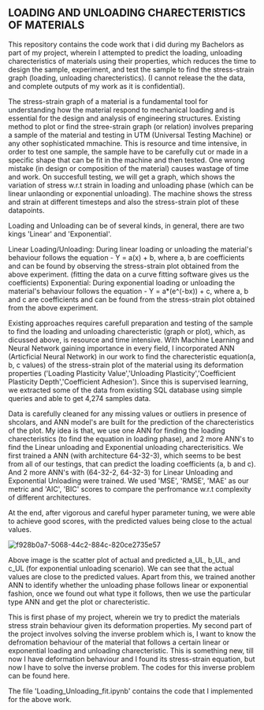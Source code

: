 ## LOADING AND UNLOADING CHARECTERISTICS OF MATERIALS

This repository contains the code work that i did during my Bachelors as part of my project, wherein I attempted to predict the loading, unloading charecteristics of materials using their properties, which reduces the time to design the sample, experiment, and test the sample to find the stress-strain graph (loading, unloading charecteristics). (I cannot release the the data, and complete outputs of my work as it is confidential).

 The stress-strain graph of a material is a fundamental tool for understanding how the material respond to mechanical loading and is essential for the design and analysis of engineering structures. Existing method to plot or find the stree-strain graph (or relation) involves preparing a sample of the material and testing in UTM (Universal Testing Machine) or any other sophisticated mmachine. This is resource and time intensive, in order to test one sample, the sample have to be carefully cut or made in a specific shape that can be fit in the machine and then tested. One wrong mistake (in design or composition of the material) causes wastage of time and work. On succesfull testing, we will get a graph, which shows the variation of stress w.r.t strain in loading and unloading phase (which can be linear unlaonding or exponential unloading). The machine shows the stress and strain at different timesteps and also the stress-strain plot of these datapoints.

 Loading and Unloading can be of several kinds, in general, there are two kings 'Linear' and 'Exponential'.

 Linear Loading/Unloading: During linear loading or unloading the material's behaviour follows the equation - Y = a(x) + b, where a, b are coefficients and can be found by observing the stress-strain plot obtained from the above experiment. (fitting the data on a curve fitting software gives us the coefficients)
 Exponential: During exponential loading or unloading the material's behaviour follows the equation - Y = a*(e^(-bx)) + c, where a, b and c are coefficients and can be found from the stress-strain plot obtained from the above experiment.

Existing approaches requires carefull preparation and testing of the sample to find the loading and unloading charecteristic (graph or plot), which, as dicussed above, is resource and time intensive. With Machine Learning and Neural Network gaining importance in every field, I incorporated ANN (Articficial Neural Network) in our work to find the charecteristic equation(a, b, c values) of the stress-strain plot of the material using its deformation properties ('Loading Plasticity Value','Unloading Plasticity','Coefficient Plasticity Depth','Coefficient Adhesion'). Since this is supervised learning, we extracted some of the data from existing SQL database using simple queries and able to get 4,274 samples data.

Data is carefully cleaned for any missing values or outliers in presence of shcolars, and ANN model's are built for the prediction of the charecteristics of the plot. My idea is that, we use one ANN for finding the loading charecteristics (to find the equation in loading phase), and 2 more ANN's to find the Linear unloading and Exponential unloading charecterisitics. We first trained a ANN (with architecture 64-32-3), which seems to be best from all of our testings, that can predict the loading coefficients (a, b and c). And 2 more ANN's with (64-32-2, 64-32-3) for Linear Unloading and Exponential Unloading were trained. We used 'MSE', 'RMSE', 'MAE' as our metric and 'AIC', 'BIC' scores to compare the perfromance w.r.t complexity of different architectures.

At the end, after vigorous and careful hyper parameter tuning, we were able to achieve good scores, with the predicted values being close to the actual values.


![f928b0a7-5068-44c2-884c-820ce2735e57](https://github.com/pbt12/BTP-1-Prediction-of-Loading-and-Unloading-Charecteristics-/assets/74967927/04784127-447d-4651-af5b-4792a1e5a2d0)

Above image is the scatter plot of actual and predicted a_UL, b_UL, and c_UL (for exponential unloading scenario). We can see that the actual values are close to the predicted values. Apart from this, we trained another ANN to identify whether the unloading phase follows linear or exponential fashion, once we found out what type it follows, then we use the particular type ANN and get the plot or charecteristic.

This is first phase of my project, wherein we try to predict the materials stress strain behaviour given its deformation properties. My second part of the project involves solving the inverse problem which is, I want to know the defromation behaviour of the material that follows a certain linear or exponential loading and unloading charecteristic. This is something new, till now I have deformation behaviour and I found its stress-strain equation, but now I have to solve the inverse problem. The codes for this inverse problem can be found here.



The file 'Loading_Unloading_fit.ipynb' contains the code that I implemented for the above work.





